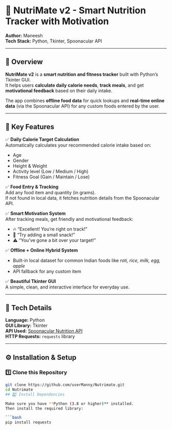 # 🥗 NutriMate v2 - Smart Nutrition Tracker with Motivation

**Author:** Maneesh  
**Tech Stack:** Python, Tkinter, Spoonacular API  

---

## 📘 Overview

**NutriMate v2** is a **smart nutrition and fitness tracker** built with Python’s Tkinter GUI.  
It helps users **calculate daily calorie needs**, **track meals**, and get **motivational feedback** based on their daily intake.

The app combines **offline food data** for quick lookups and **real-time online data** (via the Spoonacular API) for any custom foods entered by the user.

---

## 🌟 Key Features

✅ **Daily Calorie Target Calculation**  
Automatically calculates your recommended calorie intake based on:
- Age  
- Gender  
- Height & Weight  
- Activity level (Low / Medium / High)  
- Fitness Goal (Gain / Maintain / Lose)

✅ **Food Entry & Tracking**  
Add any food item and quantity (in grams).  
If not found in local data, it fetches nutrition details from the Spoonacular API.

✅ **Smart Motivation System**  
After tracking meals, get friendly and motivational feedback:
- 🔥 “Excellent! You’re right on track!”  
- 💪 “Try adding a small snack!”  
- ⚠ “You’ve gone a bit over your target!”

✅ **Offline + Online Hybrid System**  
- Built-in local dataset for common Indian foods like *roti, rice, milk, egg, apple*  
- API fallback for any custom item

✅ **Beautiful Tkinter GUI**  
A simple, clean, and interactive interface for everyday use.

---

## 🧠 Tech Details

**Language:** Python  
**GUI Library:** Tkinter  
**API Used:** [Spoonacular Nutrition API](https://spoonacular.com/food-api)  
**HTTP Requests:** `requests` library

---

## ⚙️ Installation & Setup

### 1️⃣ Clone this Repository
```bash
git clone https://github.com/userManny/Nutrimate.git
cd Nutrimate
## 2️⃣ Install Dependencies

Make sure you have **Python (3.8 or higher)** installed.  
Then install the required library:

```bash
pip install requests




